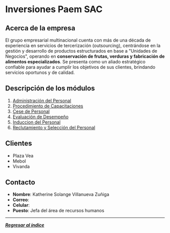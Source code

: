 # Inversiones Paem SAC
## Acerca de la empresa
El grupo empresarial multinacional cuenta con más de una década de experiencia en servicios de tercerización (outsourcing), centrándose en la gestión y desarrollo de productos estructurados en base a "Unidades de Negocios", operando en **conservación de frutas, verduras y fabricación de alimentos especializados**. Se presenta como un aliado estratégico confiable para ayudar a cumplir los objetivos de sus clientes, brindando servicios oportunos y de calidad. 
## Descripción de los módulos
1. [Administración del Personal](../Entregable2/Flujogramas/Administracion.md)
2. [Procedimiento de Capacitaciones](../Entregable2/Flujogramas/Capacitaciones.md)
3. [Cese de Personal](../Entregable2/Flujogramas/Cese.md)
4. [Evaluación de Desempeño](../Entregable2/Flujogramas/Evaluacion.md)
5. [Induccion del Personal](../Entregable2/Flujogramas/Induccion.md)
6. [Reclutamiento y Selección del Personal](../Entregable2/Flujogramas/Reclutamiento.md)
## Clientes
- Plaza Vea
- Mebol
- Vivanda
## Contacto
- **Nombre**: Katherine Solange Villanueva Zuñiga
- **Correo**: 
- **Celular**: 
- **Puesto**: Jefa del área de recursos humanos
---
***[Regresar al índice](../../README.md)***
